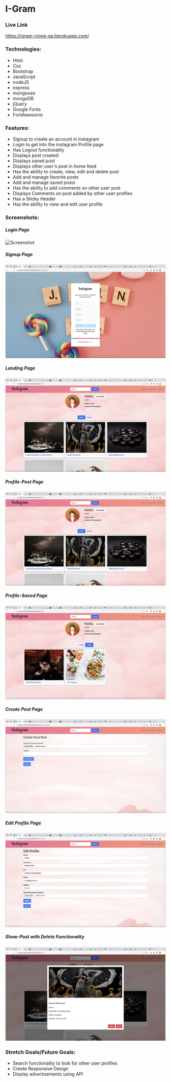 # I-Gram

### Live Link

https://igram-clone-ga.herokuapp.com/

### Technologies: 

- Html
- Css
- Bootstrap
- JavaScript
- nodeJS
- express
- mongoose
- mongoDB
- jQuery
- Google Fonts
- FontAwesome

### Features:
  - Signup to create an account in instagram
  - Login to get into the instagram Profile page
  - Has Logout functionality
  - Displays post created 
  - Displays saved post
  - Displays other user's post in home feed
  - Has the ability to create, view, edit and delete post
  - Add and manage favorite posts
  - Add and manage saved posts
  - Has the ability to add comments on other user post
  - Displays Comments on post added by other user profiles
  - Has a Sticky Header
  - Has the ability to view and edit user profile

### Screenshots:

##### Login Page

![Screenshot](Igram-Login.png)

##### Signup Page

![Screenshot](Igram-Sign-Up.png)

##### Landing Page

![Screenshot](Igram-Landing.png)

##### Profile-Post Page

![Screenshot](Igram-Landing.png)

##### Profile-Saved Page

![Screenshot](Igram-Profile-Saved.png)

##### Create Post Page

![Screenshot](Igram-Create-Post.png)

##### Edit Profile Page

![Screenshot](Igram-Edit-Profile.png)

##### Show-Post with Delete Functionality

![Screenshot](Igram-Show-Post.png)

### Stretch Goals/Future Goals: 
   - Search functionality to look for other user profiles
   - Create Responsive Design
   - Display advertisements using API

